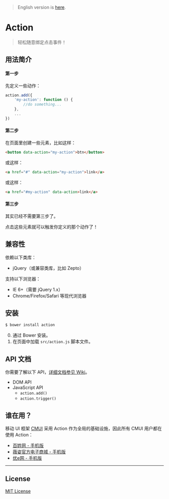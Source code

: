> English version is [here](https://github.com/cssmagic/action/wiki).

# Action

> 轻松随意绑定点击事件！

## 用法简介

#### 第一步

先定义一些动作：

```js
action.add({
    'my-action': function () {
        //do something...
    },
    ...
})
```

#### 第二步

在页面里创建一些元素，比如这样：

```html
<button data-action="my-action">btn</button>
```

或这样：

```html
<a href="#" data-action="my-action">link</a>
```

或这样：

```html
<a href="#my-action" data-action>link</a>
```

#### 第三步

其实已经不需要第三步了。

点击这些元素就可以触发你定义的那个动作了！

## 兼容性

依赖以下类库：

* jQuery（或兼容类库，比如 Zepto）

支持以下浏览器：

* IE 6+（需要 jQuery 1.x）
* Chrome/Firefox/Safari 等现代浏览器

## 安装

```bash
$ bower install action
```

0. 通过 Bower 安装。
0. 在页面中加载 `src/action.js` 脚本文件。

## API 文档

你需要了解以下 API，[详细文档参见 Wiki](https://github.com/cssmagic/action/issues/9)。

* DOM API
* JavaScript API
	* `action.add()`
	* `action.trigger()`

## 谁在用？

移动 UI 框架 [CMUI](https://github.com/CMUI/CMUI) 采用 Action 作为全局的基础设施，因此所有 CMUI 用户都在使用 Action：

* [百姓网 - 手机版](http://m.baixing.com/)
* [薇姿官方电子商城 - 手机版](http://m.vichy.com.cn/)
* [优e网 - 手机版](http://m.uemall.com/)

***

## License

[MIT License](http://www.opensource.org/licenses/mit-license.php)
